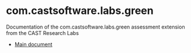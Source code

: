 # com.castsoftware.labs.green
Documentation of the com.castsoftware.labs.green assessment extension from the CAST Research Labs
* [Main document](/com.castsoftware.labs.green_documentation.md)